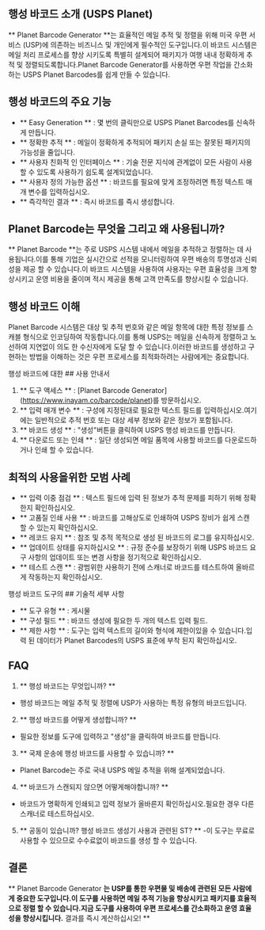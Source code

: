 ## 행성 바코드 소개 (USPS Planet)

** Planet Barcode Generator **는 효율적인 메일 추적 및 정렬을 위해 미국 우편 서비스 (USP)에 의존하는 비즈니스 및 개인에게 필수적인 도구입니다.이 바코드 시스템은 메일 처리 프로세스를 향상 시키도록 특별히 설계되어 패키지가 여행 내내 정확하게 추적 및 정렬되도록합니다.Planet Barcode Generator를 사용하면 우편 작업을 간소화하는 USPS Planet Barcodes를 쉽게 만들 수 있습니다.

## 행성 바코드의 주요 기능

- ** Easy Generation ** : 몇 번의 클릭만으로 USPS Planet Barcodes를 신속하게 만듭니다.
- ** 정확한 추적 ** : 메일이 정확하게 추적되어 패키지 손실 또는 잘못된 패키지의 가능성을 줄입니다.
- ** 사용자 친화적 인 인터페이스 ** : 기술 전문 지식에 관계없이 모든 사람이 사용할 수 있도록 사용하기 쉽도록 설계되었습니다.
- ** 사용자 정의 가능한 옵션 ** : 바코드를 필요에 맞게 조정하려면 특정 텍스트 매개 변수를 입력하십시오.
- ** 즉각적인 결과 ** : 즉시 바코드를 즉시 생성합니다.

## Planet Barcode는 무엇을 그리고 왜 사용됩니까?

** Planet Barcode **는 주로 USPS 시스템 내에서 메일을 추적하고 정렬하는 데 사용됩니다.이를 통해 기업은 실시간으로 선적을 모니터링하여 우편 배송의 투명성과 신뢰성을 제공 할 수 있습니다.이 바코드 시스템을 사용하여 사용자는 우편 효율성을 크게 향상시키고 운영 비용을 줄이며 적시 제공을 통해 고객 만족도를 향상시킬 수 있습니다.

## 행성 바코드 이해

Planet Barcode 시스템은 대상 및 추적 번호와 같은 메일 항목에 대한 특정 정보를 스캐블 형식으로 인코딩하여 작동합니다.이를 통해 USPS는 메일을 신속하게 정렬하고 노선하여 지연없이 의도 한 수신자에게 도달 할 수 있습니다.이러한 바코드를 생성하고 구현하는 방법을 이해하는 것은 우편 프로세스를 최적화하려는 사람에게는 중요합니다.

행성 바코드에 대한 ## 사용 안내서

1. ** 도구 액세스 ** : [Planet Barcode Generator] (https://www.inayam.co/barcode/planet)를 방문하십시오.
2. ** 입력 매개 변수 ** : 구성에 지정된대로 필요한 텍스트 필드를 입력하십시오.여기에는 일반적으로 추적 번호 또는 대상 세부 정보와 같은 정보가 포함됩니다.
3. ** 바코드 생성 ** : "생성"버튼을 클릭하여 USPS 행성 바코드를 만듭니다.
4. ** 다운로드 또는 인쇄 ** : 일단 생성되면 메일 품목에 사용할 바코드를 다운로드하거나 인쇄 할 수 있습니다.

## 최적의 사용을위한 모범 사례

- ** 입력 이중 점검 ** : 텍스트 필드에 입력 된 정보가 추적 문제를 피하기 위해 정확한지 확인하십시오.
- ** 고품질 인쇄 사용 ** : 바코드를 고해상도로 인쇄하여 USPS 장비가 쉽게 스캔 할 수 있는지 확인하십시오.
- ** 레코드 유지 ** : 참조 및 추적 목적으로 생성 된 바코드의 로그를 유지하십시오.
- ** 업데이트 상태를 유지하십시오 ** : 규정 준수를 보장하기 위해 USPS 바코드 요구 사항의 업데이트 또는 변경 사항을 정기적으로 확인하십시오.
- ** 테스트 스캔 ** : 광범위한 사용하기 전에 스캐너로 바코드를 테스트하여 올바르게 작동하는지 확인하십시오.

행성 바코드 도구의 ## 기술적 세부 사항

- ** 도구 유형 ** : 게시물
- ** 구성 필드 ** : 바코드 생성에 필요한 두 개의 텍스트 입력 필드.
- ** 제한 사항 ** : 도구는 입력 텍스트의 길이와 형식에 제한이있을 수 있습니다.입력 된 데이터가 Planet Barcodes의 USPS 표준에 부착 된지 확인하십시오.

## FAQ

1. ** 행성 바코드는 무엇입니까? **
- 행성 바코드는 메일 추적 및 정렬에 USP가 사용하는 특정 유형의 바코드입니다.

2. ** 행성 바코드를 어떻게 생성합니까? **
- 필요한 정보를 도구에 입력하고 "생성"을 클릭하여 바코드를 만듭니다.

3. ** 국제 운송에 행성 바코드를 사용할 수 있습니까? **
- Planet Barcode는 주로 국내 USPS 메일 추적을 위해 설계되었습니다.

4. ** 바코드가 스캔되지 않으면 어떻게해야합니까? **
- 바코드가 명확하게 인쇄되고 입력 정보가 ​​올바른지 확인하십시오.필요한 경우 다른 스캐너로 테스트하십시오.

5. ** 공동이 있습니까? 행성 바코드 생성기 사용과 관련된 ST? **
-이 도구는 무료로 사용할 수 있으므로 수수료없이 바코드를 생성 할 수 있습니다.

## 결론

** Planet Barcode Generator **는 USP를 통한 우편물 및 배송에 관련된 모든 사람에게 중요한 도구입니다.이 도구를 사용하면 메일 추적 기능을 향상시키고 패키지를 효율적으로 정렬 할 수 있습니다.지금 도구를 사용하여 우편 프로세스를 간소화하고 운영 효율성을 향상시킵니다.** 결과를 즉시 계산하십시오! **